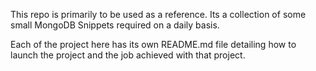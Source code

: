 This repo is primarily to be used as a reference. Its a collection of some small MongoDB Snippets required on a daily basis.

Each of the project here has its own README.md file detailing how to launch the project and the job achieved with that project.
